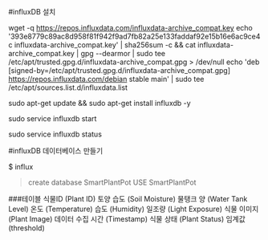 #influxDB 설치

wget -q https://repos.influxdata.com/influxdata-archive_compat.key
echo '393e8779c89ac8d958f81f942f9ad7fb82a25e133faddaf92e15b16e6ac9ce4c influxdata-archive_compat.key' | sha256sum -c && cat influxdata-archive_compat.key | gpg --dearmor | sudo tee /etc/apt/trusted.gpg.d/influxdata-archive_compat.gpg > /dev/null
echo 'deb [signed-by=/etc/apt/trusted.gpg.d/influxdata-archive_compat.gpg] https://repos.influxdata.com/debian stable main' | sudo tee /etc/apt/sources.list.d/influxdata.list

sudo apt-get update && sudo apt-get install influxdb -y

sudo service influxdb start

sudo service influxdb status


#influxDB 데이터베이스 만들기

$ influx
>create database SmartPlantPot
>USE SmartPlantPot

###테이블
식물ID (Plant ID)
토양 습도 (Soil Moisture)
물탱크 양 (Water Tank Level)
온도 (Temperature)
습도 (Humidity)
일조량 (Light Exposure)
식물 이미지 (Plant Image)
데이터 수집 시간 (Timestamp)
식물 상태 (Plant Status)
임계값 (threshold)

